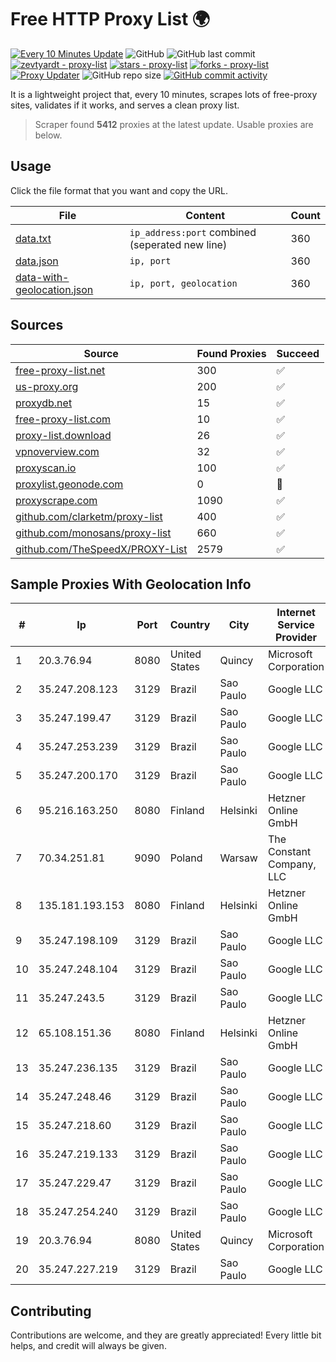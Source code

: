 
# Free HTTP Proxy List 🌍

[![Every 10 Minutes Update](https://github.com/mertguvencli/http-proxy-list/actions/workflows/main.yml/badge.svg?branch=main)](https://github.com/mertguvencli/http-proxy-list/actions/workflows/main.yml)
![GitHub](https://img.shields.io/github/license/mertguvencli/http-proxy-list)
![GitHub last commit](https://img.shields.io/github/last-commit/mertguvencli/http-proxy-list)
[![zevtyardt - proxy-list](https://img.shields.io/static/v1?label=zevtyardt&message=proxy-list&color=blue&logo=github)](https://github.com/zevtyardt/proxy-list "Go to GitHub repo")
[![stars - proxy-list](https://img.shields.io/github/stars/zevtyardt/proxy-list?style=social)](https://github.com/zevtyardt/proxy-list)
[![forks - proxy-list](https://img.shields.io/github/forks/zevtyardt/proxy-list?style=social)](https://github.com/zevtyardt/proxy-list)
[![Proxy Updater](https://github.com/zevtyardt/proxy-list/workflows/Proxy%20Updater/badge.svg)](https://github.com/zevtyardt/proxy-list/actions?query=workflow:"Proxy+Updater")
![GitHub repo size](https://img.shields.io/github/repo-size/zevtyardt/proxy-list)
[![GitHub commit activity](https://img.shields.io/github/commit-activity/m/zevtyardt/proxy-list?logo=commits)](https://github.com/zevtyardt/proxy-list/commits/main)

It is a lightweight project that, every 10 minutes, scrapes lots of free-proxy sites, validates if it works, and serves a clean proxy list.

> Scraper found **5412** proxies at the latest update. Usable proxies are below.

## Usage

Click the file format that you want and copy the URL.

|File|Content|Count|
|----|-------|-----|
|[data.txt](https://raw.githubusercontent.com/mertguvencli/http-proxy-list/main/proxy-list/data.txt)|`ip_address:port` combined (seperated new line)|360|
|[data.json](https://raw.githubusercontent.com/mertguvencli/http-proxy-list/main/proxy-list/data.json)|`ip, port`|360|
|[data-with-geolocation.json](https://raw.githubusercontent.com/mertguvencli/http-proxy-list/main/proxy-list/data-with-geolocation.json)|`ip, port, geolocation`|360|

## Sources

|Source|Found Proxies|Succeed|
|------|-------------|-------|
|[free-proxy-list.net](https://free-proxy-list.net)|300|✅|
|[us-proxy.org](https://www.us-proxy.org)|200|✅|
|[proxydb.net](http://proxydb.net)|15|✅|
|[free-proxy-list.com](https://free-proxy-list.com/?page=&port=&type%5B%5D=http&type%5B%5D=https&up_time=0&search=Search)|10|✅|
|[proxy-list.download](https://www.proxy-list.download/HTTP)|26|✅|
|[vpnoverview.com](https://vpnoverview.com/privacy/anonymous-browsing/free-proxy-servers)|32|✅|
|[proxyscan.io](https://www.proxyscan.io)|100|✅|
|[proxylist.geonode.com](https://proxylist.geonode.com/api/proxy-list?limit=300&page=1&sort_by=lastChecked&sort_type=desc&protocols=http,https)|0|🚫|
|[proxyscrape.com](https://api.proxyscrape.com/v2/?request=displayproxies&protocol=http&timeout=10000&country=all&ssl=all&anonymity=all)|1090|✅|
|[github.com/clarketm/proxy-list](https://raw.githubusercontent.com/clarketm/proxy-list/master/proxy-list-raw.txt)|400|✅|
|[github.com/monosans/proxy-list](https://raw.githubusercontent.com/monosans/proxy-list/main/proxies/http.txt)|660|✅|
|[github.com/TheSpeedX/PROXY-List](https://raw.githubusercontent.com/TheSpeedX/PROXY-List/master/http.txt)|2579|✅|


## Sample Proxies With Geolocation Info

|#|Ip|Port|Country|City|Internet Service Provider|
|-|--|----|-------|----|-------------------------|
|1|20.3.76.94|8080|United States|Quincy|Microsoft Corporation|
|2|35.247.208.123|3129|Brazil|Sao Paulo|Google LLC|
|3|35.247.199.47|3129|Brazil|Sao Paulo|Google LLC|
|4|35.247.253.239|3129|Brazil|Sao Paulo|Google LLC|
|5|35.247.200.170|3129|Brazil|Sao Paulo|Google LLC|
|6|95.216.163.250|8080|Finland|Helsinki|Hetzner Online GmbH|
|7|70.34.251.81|9090|Poland|Warsaw|The Constant Company, LLC|
|8|135.181.193.153|8080|Finland|Helsinki|Hetzner Online GmbH|
|9|35.247.198.109|3129|Brazil|Sao Paulo|Google LLC|
|10|35.247.248.104|3129|Brazil|Sao Paulo|Google LLC|
|11|35.247.243.5|3129|Brazil|Sao Paulo|Google LLC|
|12|65.108.151.36|8080|Finland|Helsinki|Hetzner Online GmbH|
|13|35.247.236.135|3129|Brazil|Sao Paulo|Google LLC|
|14|35.247.248.46|3129|Brazil|Sao Paulo|Google LLC|
|15|35.247.218.60|3129|Brazil|Sao Paulo|Google LLC|
|16|35.247.219.133|3129|Brazil|Sao Paulo|Google LLC|
|17|35.247.229.47|3129|Brazil|Sao Paulo|Google LLC|
|18|35.247.254.240|3129|Brazil|Sao Paulo|Google LLC|
|19|20.3.76.94|8080|United States|Quincy|Microsoft Corporation|
|20|35.247.227.219|3129|Brazil|Sao Paulo|Google LLC|



## Contributing

Contributions are welcome, and they are greatly appreciated! Every
little bit helps, and credit will always be given.

